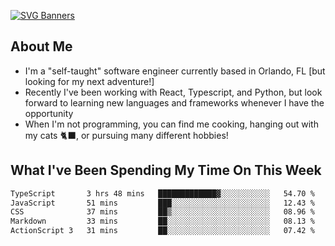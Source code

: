 [![SVG Banners](https://svg-banners.vercel.app/api?type=typeWriter&text1=Hello!%20I'm%20Cat,%20a%20Software%20Engineer%20✨%20&width=1000&height=150)](https://github.com/Akshay090/svg-banners)

## About Me
- I'm a "self-taught" software engineer currently based in Orlando, FL [but looking for my next adventure!]
- Recently I've been working with React, Typescript, and Python, but look forward to learning new languages and frameworks whenever I have the opportunity
- When I'm not programming, you can find me cooking, hanging out with my cats 🐈‍⬛, or pursuing many different hobbies!
  
## What I've Been Spending My Time On This Week

<!--START_SECTION:waka-->

```txt
TypeScript       3 hrs 48 mins   █████████████▓░░░░░░░░░░░   54.70 %
JavaScript       51 mins         ███░░░░░░░░░░░░░░░░░░░░░░   12.43 %
CSS              37 mins         ██▒░░░░░░░░░░░░░░░░░░░░░░   08.96 %
Markdown         33 mins         ██░░░░░░░░░░░░░░░░░░░░░░░   08.13 %
ActionScript 3   31 mins         ██░░░░░░░░░░░░░░░░░░░░░░░   07.42 %
```

<!--END_SECTION:waka-->
